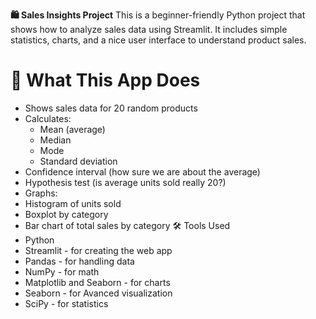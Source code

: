  **🛍️ Sales Insights Project**
This is a beginner-friendly Python project that shows how to analyze sales data using Streamlit. It includes simple statistics, charts, and a nice user interface to understand product sales.

# 📌 What This App Does
- Shows sales data for 20 random products
- Calculates:
  - Mean (average)
  - Median
  - Mode
  - Standard deviation
- Confidence interval (how sure we are about the average)
- Hypothesis test (is average units sold really 20?)
- Graphs:
 - Histogram of units sold
 - Boxplot by category
 - Bar chart of total sales by category
🛠️ Tools Used
- Python
- Streamlit - for creating the web app
- Pandas - for handling data
- NumPy - for math
- Matplotlib and Seaborn - for charts
- Seaborn - for Avanced visualization
- SciPy - for statistics
